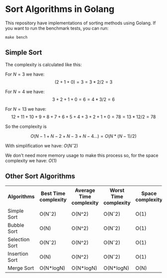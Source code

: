 # Sort Algorithms in Golang

This repository have implementations of sorting methods using Golang. If you want to run the benchmark tests, you can run:
```
make bench
```

## Simple Sort
The complexity is calculated like this:

For $N = 3$ we have:
$$(2+1+0) = 3 = 3*2/2 = 3$$

For $N=4$ we have:
$$3+2+1+0 = 6 = 4*3/2 = 6$$

For $N=13$ we have:
$$12+11+10+9+8+7+6+5+4+3+2+1+0 = 78 = 13*12/2 = 78$$

So the complexity is

$$ O(N-1 + N-2 + N-3 + N-4 ...) = O(N*(N-1)/2) $$

With simplification we have: $O(Nˆ2)$

We don't need more memory usage to make this process so, for the space complexity we have: $O(1)$


## Other Sort Algorithms

<table>
    <tr>
        <th>Algorithms</th>
        <th>Best Time complexity</th>
        <th>Average Time complexity</th>
        <th>Worst Time complexity</th>
        <th>Space complexity</th>
    </tr>
    <tr>
        <td>Simple Sort</td>
        <td>O(Nˆ2)</td>
        <td>O(N^2)</td>
        <td>O(Nˆ2)</td>
        <td>O(1)</td>
    </tr>
    <tr>
        <td>Bubble Sort</td>
        <td>O(N)</td>
        <td>O(N^2)</td>
        <td>O(Nˆ2)</td>
        <td>O(1)</td>
    </tr>
    <tr>
        <td>Selection Sort</td>
        <td>O(Nˆ2)</td>
        <td>O(N^2)</td>
        <td>O(Nˆ2)</td>
        <td>O(1)</td>
    </tr>
    <tr>
        <td>Insertion Sort</td>
        <td>O(N)</td>
        <td>O(N^2)</td>
        <td>O(Nˆ2)</td>
        <td>O(1)</td>
    </tr>
    <tr>
        <td>Merge Sort</td>
        <td>O(N*logN)</td>
        <td>O(N*logN)</td>
        <td>O(N*logN)</td>
        <td>O(N)</td>
    </tr>
    <!-- <tr>
        <td>Quick Sort</td>
        <td>O(N*logN)</td>
        <td>O(N*logN)</td>
        <td>O(N^2)</td>
        <td>O(N)</td>
    </tr>
    <tr>
        <td>Heap Sort</td>
        <td>O(N*logN)</td>
        <td>O(N*logN)</td>
        <td>O(N*logN)</td>
        <td>O(1)</td>
    </tr> -->
</table>